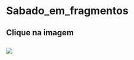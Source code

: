 # Sabado_em_fragmentos
<h2>Clique na imagem<h2>
<a href="https://rafael-moratti.github.io/fragmentos/" target="_blank"><img src="https://user-images.githubusercontent.com/104304589/195998100-9e732e19-c984-4328-8b08-32dceacb0040.png" /></a>
